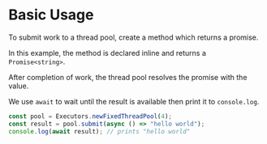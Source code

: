 # Basic Usage

To submit work to a thread pool, create a method which returns a promise.

In this example, the method is declared inline and returns a `Promise<string>`.

After completion of work, the thread pool resolves the promise with the value.

We use `await` to wait until the result is available then print it to `console.log`.

```typescript
const pool = Executors.newFixedThreadPool(4);
const result = pool.submit(async () => "hello world");
console.log(await result); // prints "hello world"
```
